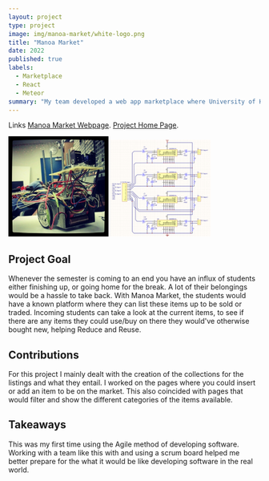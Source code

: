 ```yaml
---
layout: project
type: project
image: img/manoa-market/white-logo.png
title: "Manoa Market"
date: 2022
published: true
labels:
  - Marketplace
  - React
  - Meteor
summary: "My team developed a web app marketplace where University of Hawaii - Manoa students can buy/sell/trade their items."
---
```

Links
[Manoa Market Webpage](http://137.184.236.187/).
[Project Home Page](https://manoa-market.github.io/).

<div class="text-center p-4">
  <img width="200px" src="../img/micromouse/micromouse-robot.png" class="img-thumbnail" >
  <img width="200px" src="../img/micromouse/micromouse-circuit.png" class="img-thumbnail" >
</div>

## Project Goal

Whenever the semester is coming to an end you have an influx of students either finishing up, or going home for the break.  A lot of their belongings would be a hassle to take back.  With Manoa Market, the students would have a known platform where they can list these items up to be sold or traded.  Incoming students can take a look at the current items, to see if there are any items they could use/buy on there they would've otherwise bought new, helping Reduce and Reuse.

## Contributions

For this project I mainly dealt with the creation of the collections for the listings and what they entail.  I worked on the pages where you could insert or add an item to be on the market.  This also coincided with pages that would filter and show the different categories of the items available.

## Takeaways

This was my first time using the Agile method of developing software.  Working with a team like this with and using a scrum board helped me better prepare for the what it would be like developing software in the real world.


